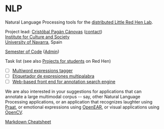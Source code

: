 NLP
===

Natural Language Processing tools for the <a href="http://redhenlab.org">distributed Little Red Hen Lab</a>.

Project lead: <a href="https://github.com/cpcanovas">Cristóbal Pagán Cánovas</a> ([contact](https://sites.google.com/site/cristobalpagancanovas/contact))<br>
<a href="http://www.unav.edu/web/instituto-cultura-y-sociedad">Institute for Culture and Society</a><br>
<a href="http://www.unav.edu">University of Navarra</a>, Spain

[Semester of Code](http://semesterofcode.com) ([Admin](http://vps.semesterofcode.com))

Task list (see also [Projects for students](https://sites.google.com/site/distributedlittleredhen/home/the-cognitive-core-research-topics-in-red-hen/projects-for-students) on Red Hen)

- [ ] [Multiword expressions tagger](https://github.com/RedHenLab/NLP/issues/1)
- [ ] [Etiquetador de expresiones multipalabra](https://github.com/RedHenLab/NLP/issues/2)
- [ ] [Web-based front end for annotation search engine](https://github.com/RedHenLab/NLP/issues/3)

We are also interested in your suggestions for applications that can annotate a large multimodal corpus -- say, other Natural Language Processing applications, or an application that recognizes laughter using [Praat](http://www.fon.hum.uva.nl/praat/), or emotional expressions using [OpenEAR](http://sourceforge.net/projects/openart/), or visual applications using [OpenCV](http://opencv.org/).

[Markdown Cheatsheet](https://github.com/adam-p/markdown-here/wiki/Markdown-Cheatsheet)
